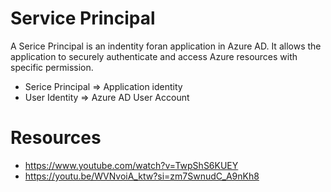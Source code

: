 # Service Principal
A Serice Principal is an indentity foran application in Azure AD. It allows the application to securely authenticate and access Azure resources with specific permission.

* Serice Principal => Application identity
* User Identity => Azure AD User Account

# Resources
* https://www.youtube.com/watch?v=TwpShS6KUEY
* https://youtu.be/WVNvoiA_ktw?si=zm7SwnudC_A9nKh8


